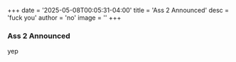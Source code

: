 +++
date = '2025-05-08T00:05:31-04:00'
title = 'Ass 2 Announced'
desc = 'fuck you'
author = 'no'
image = ''
+++

### Ass 2 Announced

yep